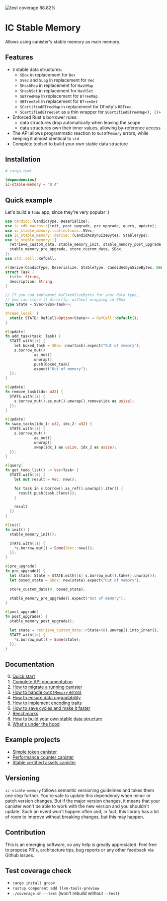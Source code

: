 ![test coverage 88.82%](https://badgen.net/badge/coverage/88.82%25/green)

# IC Stable Memory

Allows using canister's stable memory as main memory.

## Features
* `8` stable data structures:
  * `SBox` in replacement for `Box`
  * `SVec` and `SLog` in replacement for `Vec`
  * `SHashMap` in replacement for `HashMap`
  * `SHashSet` in replacement for `HashSet`
  * `SBTreeMap` in replacement for `BTreeMap`
  * `SBTreeSet` in replacement for `BTreeSet`
  * `SCertifiedBTreeMap` in replacement for Dfinity's `RBTree`
  * `SCertifiedBTreeSet` as a thin wrapper for `SCertifiedBTreeMap<T, ()>`
* Enforced Rust's borrower rules: 
  * data structures drop automatically when leaving the scope
  * data structures own their inner values, allowing by-reference access
* The API allows programmatic reaction to `OutOfMemory` errors, while keeping it almost identical to `std`
* Complete toolset to build your own stable data structure

## Installation
```toml
# cargo.toml

[dependencies]
ic-stable-memory = "0.4"
```

## Quick example
Let's build a `Todo` app, since they're very popular :)

```rust
use candid::{CandidType, Deserialize};
use ic_cdk_macros::{init, post_upgrade, pre_upgrade, query, update};
use ic_stable_memory::collections::SVec;
use ic_stable_memory::derive::{CandidAsDynSizeBytes, StableType};
use ic_stable_memory::{
  retrieve_custom_data, stable_memory_init, stable_memory_post_upgrade,
  stable_memory_pre_upgrade, store_custom_data, SBox,
};
use std::cell::RefCell;

#[derive(CandidType, Deserialize, StableType, CandidAsDynSizeBytes, Debug, Clone)]
struct Task {
  title: String,
  description: String,
}

// If you can implement AsFixedSizeBytes for your data type, 
// you can store it directly, without wrapping in SBox
type State = SVec<SBox<Task>>;

thread_local! {
  static STATE: RefCell<Option<State>> = RefCell::default();
}

#[update]
fn add_task(task: Task) {
  STATE.with(|s| {
    let boxed_task = SBox::new(task).expect("Out of memory");
    s.borrow_mut()
            .as_mut()
            .unwrap()
            .push(boxed_task)
            .expect("Out of memory");
  });
}

#[update]
fn remove_task(idx: u32) {
  STATE.with(|s| {
    s.borrow_mut().as_mut().unwrap().remove(idx as usize);
  });
}

#[update]
fn swap_tasks(idx_1: u32, idx_2: u32) {
  STATE.with(|s| {
    s.borrow_mut()
            .as_mut()
            .unwrap()
            .swap(idx_1 as usize, idx_2 as usize);
  });
}

#[query]
fn get_todo_list() -> Vec<Task> {
  STATE.with(|s| {
    let mut result = Vec::new();

    for task in s.borrow().as_ref().unwrap().iter() {
      result.push(task.clone());
    }

    result
  })
}

#[init]
fn init() {
  stable_memory_init();

  STATE.with(|s| {
    *s.borrow_mut() = Some(SVec::new());
  });
}

#[pre_upgrade]
fn pre_upgrade() {
  let state: State = STATE.with(|s| s.borrow_mut().take().unwrap());
  let boxed_state = SBox::new(state).expect("Out of memory");

  store_custom_data(0, boxed_state);

  stable_memory_pre_upgrade().expect("Out of memory");
}

#[post_upgrade]
fn post_upgrade() {
  stable_memory_post_upgrade();

  let state = retrieve_custom_data::<State>(0).unwrap().into_inner();
  STATE.with(|s| {
    *s.borrow_mut() = Some(state);
  });
}
```

## Documentation
0. [Quick start](./docs/quick-start.md)
1. [Complete API documentation](https://docs.rs/ic-stable-memory/)
2. [How to migrate a running canister](./docs/migration.md)
3. [How to handle `OutOfMemory` errors](./docs/out-of-memory-error-handling.md)
4. [How to ensure data upgradability](./docs/upgradeability.md)
5. [How to implement encoding traits](./docs/encoding.md)
6. [How to save cycles and make it faster](./docs/perfomance.md)
7. [Benchmarks](./docs/benchmarks.md)
8. [How to build your own stable data structure](./docs/user-defined-data-structures.md)
9. [What's under the hood](./docs/architecture.md)

## Example projects
* [Simple token canister](./examples/token)
* [Performance counter canister](./examples/performance_counter)
* [Stable certified assets canister](https://github.com/seniorjoinu/ic-stable-certified-assets)

## Versioning
`ic-stable-memory` follows semantic versioning guidelines and takes them one step further. You're safe to update this
dependency when minor or patch version changes. But if the major version changes, it means that your canister won't be
able to work with the new version and you shouldn't update. Such an event won't happen often and, in fact, this library
has a lot of room to improve without breaking changes, but this may happen.

## Contribution
This is an emerging software, so any help is greatly appreciated.
Feel free to propose PR's, architecture tips, bug reports or any other feedback via Github issues.

## Test coverage check
* `cargo install grcov`
* `rustup component add llvm-tools-preview`
* `./coverage.sh --test` (won't rebuild without `--test`)
